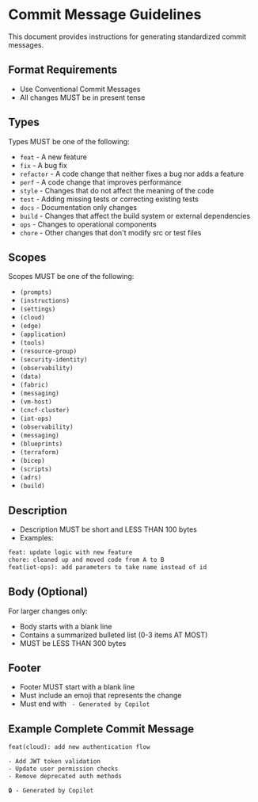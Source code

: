# Commit Message Guidelines

This document provides instructions for generating standardized commit messages.

## Format Requirements

- Use Conventional Commit Messages
- All changes MUST be in present tense

## Types

Types MUST be one of the following:

- `feat` - A new feature
- `fix` - A bug fix
- `refactor` - A code change that neither fixes a bug nor adds a feature
- `perf` - A code change that improves performance
- `style` - Changes that do not affect the meaning of the code
- `test` - Adding missing tests or correcting existing tests
- `docs` - Documentation only changes
- `build` - Changes that affect the build system or external dependencies
- `ops` - Changes to operational components
- `chore` - Other changes that don't modify src or test files

## Scopes

Scopes MUST be one of the following:

- `(prompts)`
- `(instructions)`
- `(settings)`
- `(cloud)`
- `(edge)`
- `(application)`
- `(tools)`
- `(resource-group)`
- `(security-identity)`
- `(observability)`
- `(data)`
- `(fabric)`
- `(messaging)`
- `(vm-host)`
- `(cncf-cluster)`
- `(iot-ops)`
- `(observability)`
- `(messaging)`
- `(blueprints)`
- `(terraform)`
- `(bicep)`
- `(scripts)`
- `(adrs)`
- `(build)`

## Description

- Description MUST be short and LESS THAN 100 bytes
- Examples:

```txt
feat: update logic with new feature
chore: cleaned up and moved code from A to B
feat(iot-ops): add parameters to take name instead of id
```

## Body (Optional)

For larger changes only:

- Body starts with a blank line
- Contains a summarized bulleted list (0-3 items AT MOST)
- MUST be LESS THAN 300 bytes

## Footer

- Footer MUST start with a blank line
- Must include an emoji that represents the change
- Must end with ` - Generated by Copilot`

## Example Complete Commit Message

```txt
feat(cloud): add new authentication flow

- Add JWT token validation
- Update user permission checks
- Remove deprecated auth methods

🔒 - Generated by Copilot
```
